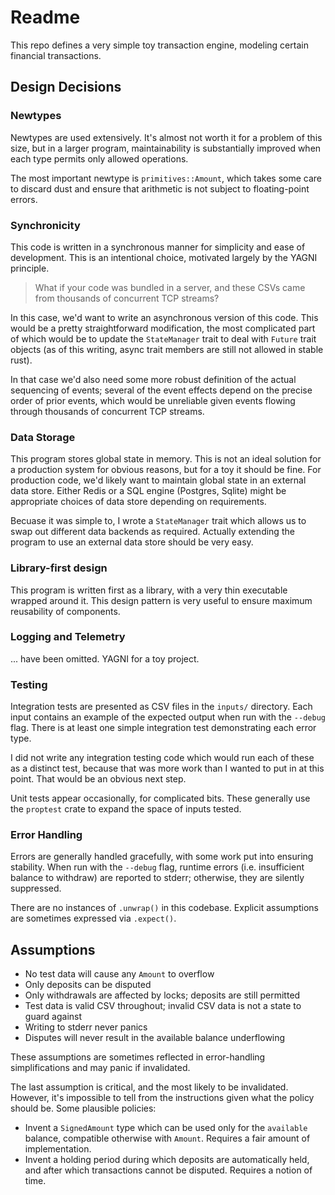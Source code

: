 # Readme

This repo defines a very simple toy transaction engine, modeling certain financial transactions.

## Design Decisions

### Newtypes

Newtypes are used extensively. It's almost not worth it for a problem of this size, but in a larger program,
maintainability is substantially improved when each type permits only allowed operations.

The most important newtype is `primitives::Amount`, which takes some care to discard dust and ensure that
arithmetic is not subject to floating-point errors.

### Synchronicity

This code is written in a synchronous manner for simplicity and ease of development. This is an intentional choice,
motivated largely by the YAGNI principle.

> What if your
> code was bundled in a server, and these CSVs came from thousands of
> concurrent TCP streams?

In this case, we'd want to write an asynchronous version of this code. This would be a pretty straightforward
modification, the most complicated part of which would be to update the `StateManager` trait to deal with `Future` trait objects
(as of this writing, async trait members are still not allowed in stable rust).

In that case we'd also need some more robust definition of the actual sequencing of events; several of the event effects
depend on the precise order of prior events, which would be unreliable given events flowing through thousands of
concurrent TCP streams.

### Data Storage

This program stores global state in memory. This is not an ideal solution for a production system for obvious reasons,
but for a toy it should be fine. For production code, we'd likely want to maintain global state in an external data store.
Either Redis or a SQL engine (Postgres, Sqlite) might be appropriate choices of data store depending on requirements.

Becuase it was simple to, I wrote a `StateManager` trait which allows us to swap out different data backends as required.
Actually extending the program to use an external data store should be very easy.

### Library-first design

This program is written first as a library, with a very thin executable wrapped around it. This design pattern is very useful
to ensure maximum reusability of components.

### Logging and Telemetry

... have been omitted. YAGNI for a toy project.

### Testing

Integration tests are presented as CSV files in the `inputs/` directory. Each input contains an example of the expected
output when run with the `--debug` flag. There is at least one simple integration test demonstrating each error type.

I did not write any integration testing code which would run each of these as a distinct test, because that was more work
than I wanted to put in at this point. That would be an obvious next step.

Unit tests appear occasionally, for complicated bits. These generally use the `proptest` crate to expand the space of
inputs tested.

### Error Handling

Errors are generally handled gracefully, with some work put into ensuring stability. When run with the `--debug` flag,
runtime errors (i.e. insufficient balance to withdraw) are reported to stderr; otherwise, they are silently suppressed.

There are no instances of `.unwrap()` in this codebase. Explicit assumptions are sometimes expressed via `.expect()`.

## Assumptions

- No test data will cause any `Amount` to overflow
- Only deposits can be disputed
- Only withdrawals are affected by locks; deposits are still permitted
- Test data is valid CSV throughout; invalid CSV data is not a state to guard against
- Writing to stderr never panics
- Disputes will never result in the available balance underflowing

These assumptions are sometimes reflected in error-handling simplifications and may panic if invalidated.

The last assumption is critical, and the most likely to be invalidated.
However, it's impossible to tell from the instructions given what the policy should be. Some plausible policies:

- Invent a `SignedAmount` type which can be used only for the `available` balance, compatible otherwise with `Amount`. Requires a fair amount of implementation.
- Invent a holding period during which deposits are automatically held, and after which transactions cannot be disputed. Requires a notion of time.
